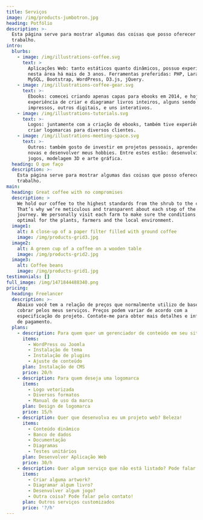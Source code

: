 ```yaml
---
title: Serviços
image: /img/products-jumbotron.jpg
heading: Potfólio
description: >-
  Esta página serve para mostrar algumas das coisas que posso oferecer como
  trabalho.
intro:
  blurbs:
    - image: /img/illustrations-coffee.svg
      text: >
        Aplicações Web: tanto estáticos quanto dinâmicos, possuo experiência
        nesta área há mais de 3 anos. Ferramentas preferidas: PHP, Laravel,
        MySQL, Bootstrap, WordPress, D3.js, jQuery.
    - image: /img/illustrations-coffee-gear.svg
      text: >-
        Ebooks: comecei criando apenas capas para ebooks em 2014, e hoje já tive
        experiência de criar e diagramar livros inteiros, alguns sendo
        impressos, outros digitais, e uns interativos.
    - image: /img/illustrations-tutorials.svg
      text: >-
        Logos: juntamente com a criação de ebooks, também tive experiência de
        criar logomarcas para diversos clientes.
    - image: /img/illustrations-meeting-space.svg
      text: >-
        Outros: também gosto de investir em projetos pessoais, aprender coisas
        novas e desenvolver meus hobbies. Entre estes estão: desenvolvimento de
        jogos, modelagem 3D e arte gráfica.
  heading: O que faço
  description: >-
    Esta página serve para mostrar algumas das coisas que posso oferecer como
    trabalho.
main:
  heading: Great coffee with no compromises
  description: >
    We hold our coffee to the highest standards from the shrub to the cup.
    That’s why we’re meticulous and transparent about each step of the coffee’s
    journey. We personally visit each farm to make sure the conditions are
    optimal for the plants, farmers and the local environment.
  image1:
    alt: A close-up of a paper filter filled with ground coffee
    image: /img/products-grid3.jpg
  image2:
    alt: A green cup of a coffee on a wooden table
    image: /img/products-grid2.jpg
  image3:
    alt: Coffee beans
    image: /img/products-grid1.jpg
testimonials: []
full_image: /img/1471844488340.png
pricing:
  heading: Freelancer
  description: >-
    Abaixo você tem a relação de preços que normalmente utilizo de base para
    cobrar pelos meus serviços. Preços podem variar de acordo com a
    especificação do projeto. Contate-me para obter mais detalhes e informações
    de pagamento.
  plans:
    - description: Para quem quer um gerenciador de conteúdo em seu site
      items:
        - WordPress ou Joomla
        - Instalação de tema
        - Instalação de plugins
        - Ajuste de conteúdo
      plan: Instalação de CMS
      price: 20/h
    - description: Para quem deseja uma logomarca
      items:
        - Logo vetorizada
        - Diversos formatos
        - Manual de uso da marca
      plan: Design de logomarca
      price: 15/h
    - description: Quer que desenvolva eu um projeto web? Beleza!
      items:
        - Conteúdo dinâmico
        - Banco de dados
        - Documentação
        - Diagramas
        - Testes unitários
      plan: Desenvolver Aplicação Web
      price: 30/h
    - description: Quer algum serviço que não está listado? Pode falar!
      items:
        - Criar alguma artwork?
        - Diagramar algum livro?
        - Desenvolver algum jogo?
        - Outra coisa? Pode falar pelo contato!
      plan: Outros serviços customizados
      price: '?/h'
---
```


